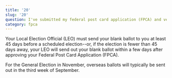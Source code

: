 ```yaml
---
title: '20'
slug: '20'
question: I've submitted my federal post card application (FPCA) and verified I'll get a ballot, what happens next?
category: fpca
---
```

Your Local Election Official (LEO) must send your blank ballot to you at least 45 days before a scheduled election--or, if the election is fewer than 45 days away, your LEO will send out your blank ballot within a few days after approving your Federal Post Card Application (FPCA).



For the General Election in November, overseas ballots will typically be sent out in the third week of September.
